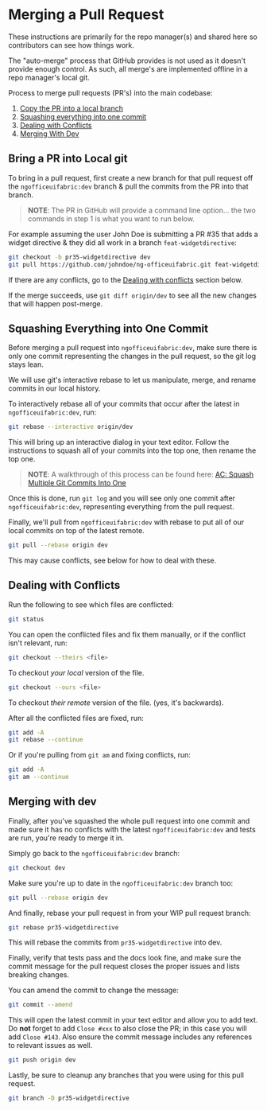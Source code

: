 # Merging a Pull Request

These instructions are primarily for the repo manager(s) and shared here so contributors can see how things work.

The "auto-merge" process that GitHub provides is not used as it doesn't provide enough control. As such, all merge's are implemented offline in a repo manager's local git.

Process to merge pull requests (PR's) into the main codebase:
1. [Copy the PR into a local branch](#bring-a-pr-into-local-git)
1. [Squashing everything into one commit](#squashing-everything-into-one-commit)
1. [Dealing with Conflicts](#dealing-with-conflicts)
1. [Merging With Dev](#merging-with-dev)

## Bring a PR into Local git

To bring in a pull request, first create a new branch for that pull request off the `ngofficeuifabric:dev` branch & pull the commits from the PR into that branch.

  > **NOTE**: The PR in GitHub will provide a command line option... the two commands in step 1 is what you want to run below. 

For example assuming the user John Doe is submitting a PR #35 that adds a widget directive & they did all work in a branch `feat-widgetdirective`:

```bash
git checkout -b pr35-widgetdirective dev
git pull https://github.com/johndoe/ng-officeuifabric.git feat-widgetdirective
```

If there are any conflicts, go to the [Dealing with conflicts](#dealing-with-conflicts) section below.

If the merge succeeds, use `git diff origin/dev` to see all the new changes that will happen
post-merge.

## Squashing Everything into One Commit

Before merging a pull request into `ngofficeuifabric:dev`, make sure there is only one commit
representing the changes in the pull request, so the git log stays lean.

We will use git's interactive rebase to let us manipulate, merge, and rename
commits in our local history.

To interactively rebase all of your commits that occur after the latest in `ngofficeuifabric:dev`, run:

```bash
git rebase --interactive origin/dev
```

This will bring up an interactive dialog in your text editor. Follow the instructions
to squash all of your commits into the top one, then rename the top one.

> **NOTE**: A walkthrough of this process can be found here: [AC: Squash Multiple Git Commits Into One](http://www.andrewconnell.com/blog/squash-multiple-git-commits-into-one)

Once this is done, run `git log` and you will see only one commit after `ngofficeuifabric:dev`, representing
everything from the pull request.

Finally, we'll pull from `ngofficeuifabric:dev` with rebase to put all of our local commits on top of
the latest remote.

```bash
git pull --rebase origin dev
```

This may cause conflicts, see below for how to deal with these.

## Dealing with Conflicts

Run the following to see which files are conflicted:

```bash
git status
```

You can open the conflicted files and fix them manually, or if the conflict isn't relevant, run:

```bash
git checkout --theirs <file>
```

To checkout *your local* version of the file.

```bash
git checkout --ours <file>
```

To checkout *their remote* version of the file. (yes, it's backwards).

After all the conflicted files are fixed, run:

```bash
git add -A
git rebase --continue
```

Or if you're pulling from `git am` and fixing conflicts, run:

```bash
git add -A
git am --continue
```

## Merging with dev

Finally, after you've squashed the whole pull request into one commit and made sure
it has no conflicts with the latest `ngofficeuifabric:dev` and tests are run, you're ready to merge it in.

Simply go back to the `ngofficeuifabric:dev` branch:

```bash
git checkout dev
```

Make sure you're up to date in the `ngofficeuifabric:dev` branch too:

```bash
git pull --rebase origin dev
```

And finally, rebase your pull request in from your WIP pull request branch:

```bash
git rebase pr35-widgetdirective
```

This will rebase the commits from `pr35-widgetdirective` into dev.

Finally, verify that tests pass and the docs look fine, and make sure
the commit message for the pull request closes the proper issues and lists
breaking changes.

You can amend the commit to change the message:

```bash
git commit --amend
```

This will open the latest commit in your text editor and allow you to add
text. Do **not** forget to add `Close #xxx` to also close the PR; in this case you will add
`Close #143`. Also ensure the commit message includes any references to relevant issues as well.

```bash
git push origin dev
```

Lastly, be sure to cleanup any branches that you were using for this pull request.

```bash
git branch -D pr35-widgetdirective
```